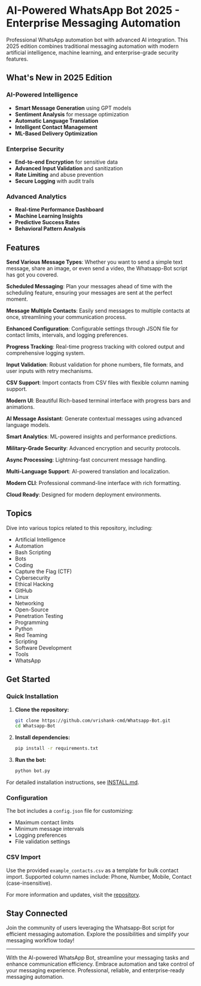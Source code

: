 # AI-Powered WhatsApp Bot 2025 - Enterprise Messaging Automation

Professional WhatsApp automation bot with advanced AI integration. This 2025 edition combines traditional messaging automation with modern artificial intelligence, machine learning, and enterprise-grade security features.

## What's New in 2025 Edition

### AI-Powered Intelligence
- **Smart Message Generation** using GPT models
- **Sentiment Analysis** for message optimization
- **Automatic Language Translation** 
- **Intelligent Contact Management**
- **ML-Based Delivery Optimization**

### Enterprise Security
- **End-to-end Encryption** for sensitive data
- **Advanced Input Validation** and sanitization
- **Rate Limiting** and abuse prevention
- **Secure Logging** with audit trails

### **Advanced Analytics**
- **Real-time Performance Dashboard**
- **Machine Learning Insights**
- **Predictive Success Rates**
- **Behavioral Pattern Analysis**

## Features

**Send Various Message Types**: Whether you want to send a simple text message, share an image, or even send a video, the Whatsapp-Bot script has got you covered.

**Scheduled Messaging**: Plan your messages ahead of time with the scheduling feature, ensuring your messages are sent at the perfect moment.

**Message Multiple Contacts**: Easily send messages to multiple contacts at once, streamlining your communication process.

**Enhanced Configuration**: Configurable settings through JSON file for contact limits, intervals, and logging preferences.

**Progress Tracking**: Real-time progress tracking with colored output and comprehensive logging system.

**Input Validation**: Robust validation for phone numbers, file formats, and user inputs with retry mechanisms.

**CSV Support**: Import contacts from CSV files with flexible column naming support.

**Modern UI**: Beautiful Rich-based terminal interface with progress bars and animations.

**AI Message Assistant**: Generate contextual messages using advanced language models.

**Smart Analytics**: ML-powered insights and performance predictions.

**Military-Grade Security**: Advanced encryption and security protocols.

**Async Processing**: Lightning-fast concurrent message handling.

**Multi-Language Support**: AI-powered translation and localization.

**Modern CLI**: Professional command-line interface with rich formatting.

**Cloud Ready**: Designed for modern deployment environments.

## Topics

Dive into various topics related to this repository, including:
- Artificial Intelligence
- Automation
- Bash Scripting
- Bots
- Coding
- Capture the Flag (CTF)
- Cybersecurity
- Ethical Hacking
- GitHub
- Linux
- Networking
- Open-Source
- Penetration Testing
- Programming
- Python
- Red Teaming
- Scripting
- Software Development
- Tools
- WhatsApp

## Get Started

### Quick Installation

1. **Clone the repository:**
   ```bash
   git clone https://github.com/vrishank-cmd/Whatsapp-Bot.git
   cd Whatsapp-Bot
   ```

2. **Install dependencies:**
   ```bash
   pip install -r requirements.txt
   ```

3. **Run the bot:**
   ```bash
   python bot.py
   ```

For detailed installation instructions, see [INSTALL.md](INSTALL.md).

### Configuration

The bot includes a `config.json` file for customizing:
- Maximum contact limits
- Minimum message intervals
- Logging preferences
- File validation settings

### CSV Import

Use the provided `example_contacts.csv` as a template for bulk contact import. Supported column names include: Phone, Number, Mobile, Contact (case-insensitive).

For more information and updates, visit the [repository](https://github.com/vrishank-cmd/Whatsapp-Bot).

## Stay Connected

Join the community of users leveraging the Whatsapp-Bot script for efficient messaging automation. Explore the possibilities and simplify your messaging workflow today!

--- 


With the AI-powered WhatsApp Bot, streamline your messaging tasks and enhance communication efficiency. Embrace automation and take control of your messaging experience. Professional, reliable, and enterprise-ready messaging automation.